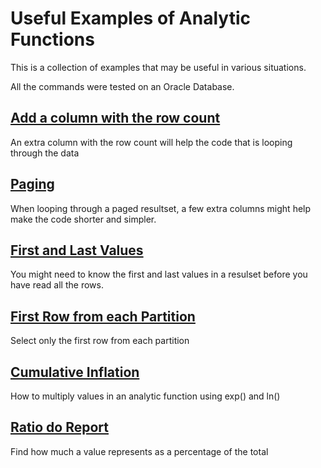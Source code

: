 # Useful Examples of Analytic Functions

This is a collection of examples that may be useful in various situations.

All the commands were tested on an Oracle Database.

## [Add a column with the row count](row-count.md)
An extra column with the row count will help the code that is looping through the data

## [Paging](paging.md)
When looping through a paged resultset, a few extra columns might help make the code shorter and simpler.

## [First and Last Values](first-last-values.md)
You might need to know the first and last values in a resulset before you have read all the rows.

## [First Row from each Partition](first-row-from-each-partition.md)
Select only the first row from each partition

## [Cumulative Inflation](cumulative-inflation.md)
How to multiply values in an analytic function using exp() and ln()

## [Ratio do Report](ratio-to-report.md)
Find how much a value represents as a percentage of the total
